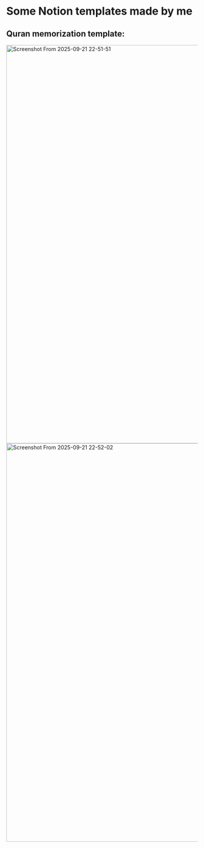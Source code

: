 # Some Notion templates made by me
## Quran memorization template:
<img width="1840" height="1047" alt="Screenshot From 2025-09-21 22-51-51" src="https://github.com/user-attachments/assets/b664350e-3635-42e6-b785-878c39f79e0a" />
<img width="1840" height="1047" alt="Screenshot From 2025-09-21 22-52-02" src="https://github.com/user-attachments/assets/a9537049-f716-47e0-a36b-efda0710f143" />
